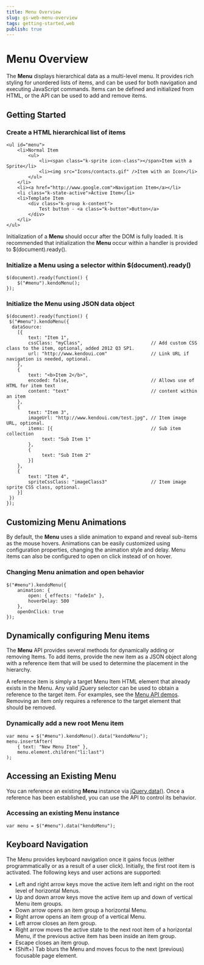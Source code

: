 ```yaml
---
title: Menu Overview
slug: gs-web-menu-overview
tags: getting-started,web
publish: true
---
```


# Menu Overview

The **Menu** displays hierarchical data as a multi-level menu. It provides rich styling for unordered lists
of items, and can be used for both navigation and executing JavaScript commands. Items can be defined and
initialized from HTML, or the API can be used to add and remove items.


## Getting Started

### Create a HTML hierarchical list of items

    <ul id="menu">
        <li>Normal Item
            <ul>
                <li><span class="k-sprite icon-class"></span>Item with a Sprite</li>
                <li><img src="Icons/contacts.gif" />Item with an Icon</li>
            </ul>
        </li>
        <li><a href="http://www.google.com">Navigation Item</a></li>
        <li class="k-state-active">Active Item</li>
        <li>Template Item
            <div class="k-group k-content">
                Test button - <a class="k-button">Button</a>
            </div>
        </li>
    </ul>

Initialization of a **Menu** should occur after the DOM is fully loaded. It is recommended that
initialization the **Menu** occur within a handler is provided to $(document).ready().

### Initialize a Menu using a selector within $(document).ready()

    $(document).ready(function() {
        $("#menu").kendoMenu();
    });

### Initialize the Menu using JSON data object

    $(document).ready(function() {
     $("#menu").kendoMenu({
      dataSource:
        [{
            text: "Item 1",
            cssClass: "myClass",                         // Add custom CSS class to the item, optional, added 2012 Q3 SP1.
            url: "http://www.kendoui.com"                // Link URL if navigation is needed, optional.
        },
        {
            text: "<b>Item 2</b>",
            encoded: false,                              // Allows use of HTML for item text
            content: "text"                              // content within an item
        },
        {
            text: "Item 3",
            imageUrl: "http://www.kendoui.com/test.jpg", // Item image URL, optional.
            items: [{                                    // Sub item collection
                 text: "Sub Item 1"
            },
            {
                 text: "Sub Item 2"
            }]
        },
        {
            text: "Item 4",
            spriteCssClass: "imageClass3"                // Item image sprite CSS class, optional.
        }]
     })
    });

## Customizing Menu Animations


By default, the **Menu** uses a slide animation to expand and
reveal sub-items as the mouse hovers. Animations can be easily
customized using configuration properties, changing the animation
style and delay. Menu items can also be configured to open on click
instead of on hover.

### Changing Menu animation and open behavior

    $("#menu").kendoMenu({
        animation: {
            open: { effects: "fadeIn" },
            hoverDelay: 500
        },
        openOnClick: true
    });

## Dynamically configuring Menu items


The **Menu** API provides several methods for dynamically adding
or removing Items. To add items, provide the new item as a JSON
object along with a reference item that will be used to determine the
placement in the hierarchy.



A reference item is simply a target Menu Item HTML element that
already exists in the Menu. Any valid jQuery selector can be used to
obtain a reference to the target item. For examples, see the
[Menu API demos](../menu/api.html "Menu API demos").
Removing an item only requires a reference to the target element that
should be removed.

### Dynamically add a new root Menu item

    var menu = $("#menu").kendoMenu().data("kendoMenu");
    menu.insertAfter(
        { text: "New Menu Item" },
        menu.element.children("li:last")
    );

## Accessing an Existing Menu


You can reference an existing **Menu** instance via
[jQuery.data()](http://api.jquery.com/jQuery.data/).
Once a reference has been established, you can use the API to control
its behavior.

### Accessing an existing Menu instance

    var menu = $("#menu").data("kendoMenu");

## Keyboard Navigation

The Menu provides keyboard navigation once it gains focus (either programmatically or as a result of a user click). Initially, the first root item is activated.
The following keys and user actions are supported:

* Left and right arrow keys move the active item left and right on the root level of horizontal Menus.
* Up and down arrow keys move the active item up and down of vertical Menu item groups.
* Down arrow opens an item group a horizontal Menu.
* Right arrow opens an item group of a vertical Menu.
* Left arrow closes an item group.
* Right arrow moves the active state to the next root item of a horizontal Menu, if the previous active item has been inside an item group.
* Escape closes an item group.
* (Shift+) Tab blurs the Menu and moves focus to the next (previous) focusable page element.
